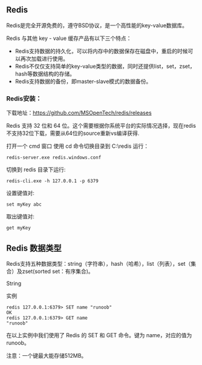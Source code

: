 ## Redis 

Redis是完全开源免费的，遵守BSD协议，是一个高性能的key-value数据库。

Redis 与其他 key - value 缓存产品有以下三个特点：

* Redis支持数据的持久化，可以将内存中的数据保存在磁盘中，重启的时候可以再次加载进行使用。      
* Redis不仅仅支持简单的key-value类型的数据，同时还提供list，set，zset，hash等数据结构的存储。
* Redis支持数据的备份，即master-slave模式的数据备份。

###  Redis安装：

下载地址：<https://github.com/MSOpenTech/redis/releases>

Redis 支持 32 位和 64 位。这个需要根据你系统平台的实际情况选择，现在redis不支持32位下载，需要从64位的source重新vs编译获得.

打开一个 cmd 窗口 使用 cd 命令切换目录到 C:\redis 运行：

```
redis-server.exe redis.windows.conf
```

切换到 redis 目录下运行:
```
redis-cli.exe -h 127.0.0.1 -p 6379
```

设置键值对:
```
set myKey abc
```
取出键值对:
```
get myKey
```
## Redis 数据类型

Redis支持五种数据类型：string（字符串），hash（哈希），list（列表），set（集合）及zset(sorted set：有序集合)。

String

实例
```
redis 127.0.0.1:6379> SET name "runoob"
OK
redis 127.0.0.1:6379> GET name
"runoob"
```
在以上实例中我们使用了 Redis 的 SET 和 GET 命令。键为 name，对应的值为 runoob。

注意：一个键最大能存储512MB。

